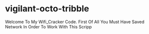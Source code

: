 # vigilant-octo-tribble
Welcome To My Wifi_Cracker Code. First Of All You Must Have Saved Network In Order To Work With This Scripp
